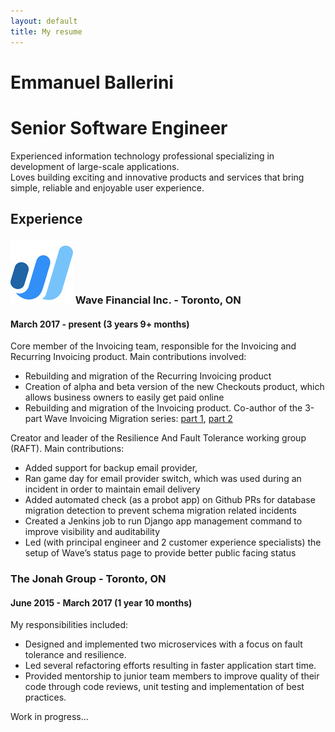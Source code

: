 ```yaml
---
layout: default
title: My resume
---
```

# Emmanuel Ballerini
# Senior Software Engineer
Experienced information technology professional specializing in development of large-scale applications.  
Loves building exciting and innovative products and services that bring simple, reliable and enjoyable user experience.

## Experience
### ![WaveHQ](../images/wave.jpeg) Wave Financial Inc. - Toronto, ON
#### March 2017 - present (3 years 9+ months)
Core member of the Invoicing team, responsible for the Invoicing and Recurring Invoicing product.
Main contributions involved:
* Rebuilding and migration of the Recurring Invoicing product
* Creation of alpha and beta version of the new Checkouts product, which allows business owners to easily get paid online
* Rebuilding and migration of the Invoicing product. Co-author of the 3-part Wave Invoicing Migration series: [part 1](https://bit.ly/2KaVCix), [part 2](https://bit.ly/38L5CJq)

Creator and leader of the Resilience And Fault Tolerance working group (RAFT). Main contributions:
* Added support for backup email provider,
* Ran game day for email provider switch, which was used during an incident in order to maintain email delivery
* Added automated check (as a probot app) on Github PRs for database migration detection to prevent schema migration related incidents
* Created a Jenkins job to run Django app management command to improve visibility and auditability
* Led (with principal engineer and 2 customer experience specialists) the setup of Wave’s status page to provide better public facing status

### The Jonah Group - Toronto, ON
#### June 2015 - March 2017 (1 year 10 months)
My responsibilities included:
* Designed and implemented two microservices with a focus on fault tolerance and resilience.
* Led several refactoring efforts resulting in faster application start time.
* Provided mentorship to junior team members to improve quality of their code through code reviews, unit testing and implementation of best practices.


Work in progress...
